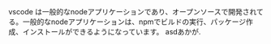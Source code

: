 vscode は一般的なnodeアプリケーションであり、オープンソースで開発されてる。一般的なnodeアプリケーションは、npmでビルドの実行、パッケージ作成、インストールができるようになっています。
asdあかが.

